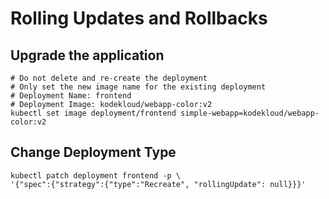 # Rolling Updates and Rollbacks

## Upgrade the application

```
# Do not delete and re-create the deployment
# Only set the new image name for the existing deployment
# Deployment Name: frontend
# Deployment Image: kodekloud/webapp-color:v2
kubectl set image deployment/frontend simple-webapp=kodekloud/webapp-color:v2
```

## Change Deployment Type
```
kubectl patch deployment frontend -p \
'{"spec":{"strategy":{"type":"Recreate", "rollingUpdate": null}}}'
```
